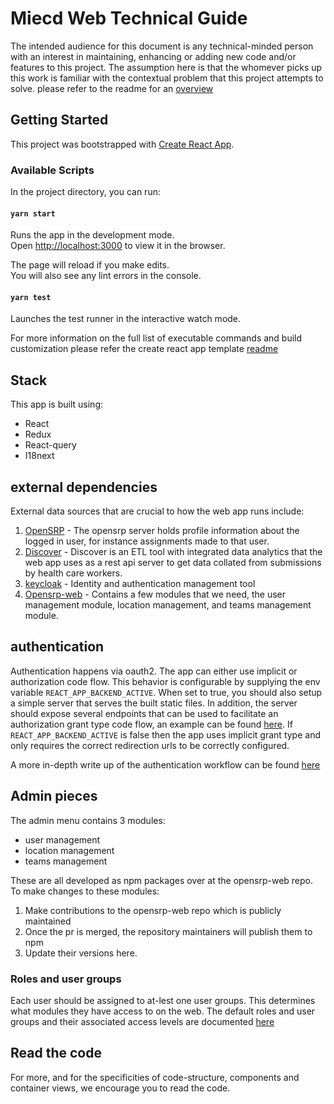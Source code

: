 # Miecd Web Technical Guide

The intended audience for this document is any technical-minded person with an interest in maintaining, enhancing or adding new code and/or features to this project. The assumption here is that the whomever picks up this work is familiar with the contextual problem that this project attempts to solve. please refer to the readme for an [overview](../README.md)

## Getting Started

This project was bootstrapped with [Create React App](https://github.com/facebook/create-react-app).

### Available Scripts

In the project directory, you can run:

#### `yarn start`

Runs the app in the development mode.\
Open [http://localhost:3000](http://localhost:3000) to view it in the browser.

The page will reload if you make edits.\
You will also see any lint errors in the console.

#### `yarn test`

Launches the test runner in the interactive watch mode.

For more information on the full list of executable commands and build customization please refer the create react app template [readme](https://github.com/facebook/create-react-app/blob/main/packages/cra-template/template/README.md)

## Stack

This app is built using:

-   React
-   Redux
-   React-query
-   I18next

## external dependencies

External data sources that are crucial to how the web app runs include:

1. [OpenSRP](github.com/openSRP/server-web) - The opensrp server holds profile information about the logged in user, for instance assignments made to that user.
2. [Discover](https://discover.miecd-stage.smartregister.org/superset/welcome) - Discover is an ETL tool with integrated data analytics that the web app uses as a rest api server to get data collated from submissions by health care workers.
3. [keycloak](https://www.keycloak.org/) - Identity and authentication management tool
4. [Opensrp-web](https://github.com/opensrp/web) - Contains a few modules that we need, the user management module, location management, and teams management module.

## authentication

Authentication happens via oauth2. The app can either use implicit or authorization code flow. This behavior is configurable by supplying the env variable `REACT_APP_BACKEND_ACTIVE`. When set to true, you should also setup a simple server that serves the built static files. In addition, the server should expose several endpoints that can be used to facilitate an authorization grant type code flow, an example can be found [here](github.com/onaio/express-server). If `REACT_APP_BACKEND_ACTIVE` is false then the app uses implicit grant type and only requires the correct redirection urls to be correctly configured.

A more in-depth write up of the authentication workflow can be found [here](https://github.com/onaio/express-server/tree/master/docs)

## Admin pieces

The admin menu contains 3 modules:

-   user management
-   location management
-   teams management

These are all developed as npm packages over at the opensrp-web repo. To make changes to these modules:

1. Make contributions to the opensrp-web repo which is publicly maintained
2. Once the pr is merged, the repository maintainers will publish them to npm
3. Update their versions here.

### Roles and user groups

Each user should be assigned to at-lest one user groups. This determines what modules they have access to on the web. The default roles and user groups and their associated access levels are documented [here](https://github.com/opensrp/miecd/issues/62)

## Read the code

For more, and for the specificities of code-structure, components and container views, we encourage you to read the code.
